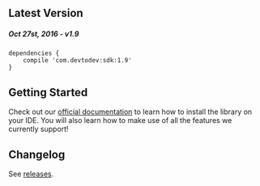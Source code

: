 Latest Version 
--------------
##### _Oct 27st, 2016_ - v1.9

```
dependencies {
    compile 'com.devtodev:sdk:1.9'
}
```

Getting Started
---------------
Check out our [official documentation](https://www.devtodev.com/help/35/android/) to learn how to install the library on your IDE. You will also learn how to make use of all the features we currently support!

Changelog
---------
See [releases](https://github.com/devtodev-analytics/android-sdk/releases/).

